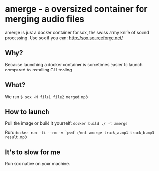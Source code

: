 # amerge - a oversized container for merging audio files

amerge is just a docker container for sox, the swiss army knife of sound processing.
Use sox if you can: http://sox.sourceforge.net/

## Why?

Because launching a docker container is sometimes easier to launch compared to installing CLI tooling.

## What?

We run `$ sox -M file1 file2 merged.mp3`

## How to launch

Pull the image or build it yourself:
`docker build ./ -t amerge`

Run:
``docker run -ti --rm -v `pwd`:/mnt amerge track_a.mp3 track_b.mp3 result.mp3``

## It's to slow for me

Run sox native on your machine.
